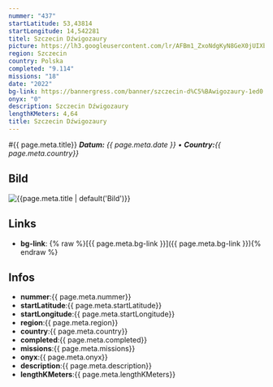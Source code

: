 ```yaml
---
nummer: "437"
startLatitude: 53,43814
startLongitude: 14,542281
titel: Szczecin Dźwigozaury
picture: https://lh3.googleusercontent.com/lr/AFBm1_ZxoNdgKyN8GeX0jUIXba20qg1RuswIEey3ar3Z32EJHcY8ayPgceBJP8hwkyutsfeqqi40sBo2MfUM0M8rtD9Se3UlZAYaxMZaALVJeL8y762YgOE4JKFYj7EAs27mXQ39NEJnLbC2kf9Dt2YNT9wqHGh0c1LWRxXw00TlJz_8OwxR4IYOTaSPqlQpE33VSG8M5re2Q2opni8vN7dAc6lVBvZOgLBCc_jbm2XYck_575r00N8xB9xQMYBGEw12lB455R842jyautIaY9eq-boCDC4TcSHRQBUfXJdXGUhDdPF5hli3T6pcw0OxOnoz3nX-ntajVZDs67_DECHHeLAiZ5ggiyxmK-_Kp7I2b1xMT7kVo2Q0CHRte_z_AKsskl2CEVXt97VD_n-RAwmP7rojWwpwkjHQtyQLCAlxoGPtTVsvFcXUbOmJdjPJvOrmoOPeu2SYgMkEdO4ccCwMllekjT5dekU3GX5WjiiuOHEmMVC2XRzuNrqgyuy8nW7-dqUvm7svk1IxXUNUDSe8i511NT37cX_FdGi_AcC6iDtfQb-7ILCKQg7I_YLrutLTVbU6akntBQ9VV3OlaaCFz_A3FBYWSxwWJPBEAKiNstIRzXnhj43KaH08GH05P0ItsCgXA9wdHDwtnjIJHhSpUzTP9VX2OO-xsu_cnYBZ_7uLu8lnKkLsTPszox4XPb8ryb41w1Y3yPScjqwL2YEjmAOA37RiZl2xKmgtXxxxxh-ZstSLN1zq_DWitM-kGUK3J7PpAVSMz_tNrFHnYwi48xcI0bNT8taf7d5SpU6_N9CqWFhr6S3A0DbK3ArgQoNdUYpc0JicLcWVcXK3oIn97oPz9Z2xUrSHKKhD
region: Szczecin
country: Polska
completed: "9.114"
missions: "18"
date: "2022"
bg-link: https://bannergress.com/banner/szczecin-d%C5%BAwigozaury-1ed0
onyx: "0"
description: Szczecin Dźwigozaury
lengthKMeters: 4,64
title: Szczecin Dźwigozaury
---
```


#{{ page.meta.title}}
_**Datum:** {{ page.meta.date }} • **Country:**{{ page.meta.country}}_

## Bild
![{{page.meta.title | default('Bild')}}]({{page.meta.picture}})

## Links
- **bg-link**: {% raw %}[{{ page.meta.bg-link }}]({{ page.meta.bg-link }}){% endraw %}

## Infos
- **nummer**:{{ page.meta.nummer}}
- **startLatitude**:{{ page.meta.startLatitude}}
- **startLongitude**:{{ page.meta.startLongitude}}
- **region**:{{ page.meta.region}}
- **country**:{{ page.meta.country}}
- **completed**:{{ page.meta.completed}}
- **missions**:{{ page.meta.missions}}
- **onyx**:{{ page.meta.onyx}}
- **description**:{{ page.meta.description}}
- **lengthKMeters**:{{ page.meta.lengthKMeters}}

